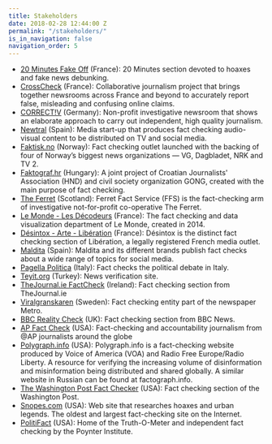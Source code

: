 ```yaml
---
title: Stakeholders
date: 2018-02-28 12:44:00 Z
permalink: "/stakeholders/"
is_in_navigation: false
navigation_order: 5
---
```


- [20 Minutes Fake Off](https://www.20minutes.fr/societe/desintox/) (France): 20 Minutes section devoted to hoaxes and fake news debunking.
- [CrossCheck](https://crosscheck.firstdraftnews.org/france-en/) (France): Collaborative journalism project that brings together newsrooms across France and beyond to accurately report false, misleading and confusing online claims.
- [CORRECT!V](https://correctiv.org/en/correctiv/) (Germany): Non-profit investigative newsroom that shows an elaborate approach to carry out independent, high quality journalism.
- [Newtral](https://www.lasexta.com/programas/el-objetivo/) (Spain): Media start-up that produces fact checking audio-visual content to be distributed on TV and social media.
- [Faktisk.no](https://www.faktisk.no) (Norway): Fact checking outlet launched with the backing of four of Norway’s biggest news organizations — VG, Dagbladet, NRK and TV 2.
- [Faktograf.hr](https://faktograf.hr) (Hungary): A joint project of Croatian Journalists' Association (HND) and civil society organization GONG, created with the main purpose of fact checking.
- [The Ferret](https://theferret.scot) (Scotland): Ferret Fact Service (FFS) is the fact-checking arm of investigative not-for-profit co-operative The Ferret.
- [Le Monde - Les Décodeurs](https://www.lemonde.fr/les-decodeurs/) (France): The fact checking and data visualization department of Le Monde, created in 2014.
- [Désintox - Arte - Libération](http://www.liberation.fr/desintox,99721) (France): Désintox is the distinct fact checking section of Libération, a legally registered French media outlet.
- [Maldita](https://maldita.es) (Spain): Maldita and its different brands publish fact checks about a wide range of topics for social media.
- [Pagella Politica](https://pagellapolitica.it) (Italy): Fact checks the political debate in Italy.
- [Teyit.org](https://teyit.org/eng/) (Turkey): News verification site.
- [TheJournal.ie FactCheck](http://www.thejournal.ie/factcheck/news/) (Ireland): Fact checking section from TheJournal.ie
- [Viralgranskaren](https://www.metro.se/viralgranskaren) (Sweden): Fact checking entity part of the newspaper Metro.
- [BBC Reality Check](https://www.bbc.com/news/topics/cp7r8vgl2rgt/reality-check) (UK): Fact checking section from BBC News.
- [AP Fact Check](https://apnews.com/tag/APFactCheck) (USA): Fact-checking and accountability journalism from @AP journalists around the globe
- [Polygraph.info](https://www.polygraph.info) (USA): Polygraph.info is a fact-checking website produced by Voice of America (VOA)​ and Radio Free Europe/Radio Liberty. A resource for verifying the increasing volume of disinformation and misinformation being distributed and shared globally. A similar website in Russian can be found at factograph.info.
- [The Washington Post Fact Checker](https://www.washingtonpost.com/news/fact-checker) (USA): Fact checking section of the Washington Post.
- [Snopes.com](https://www.snopes.com) (USA): Web site that researches hoaxes and urban legends. The oldest and largest fact-checking site on the Internet.
- [PolitiFact](https://www.politifact.com) (USA): Home of the Truth-O-Meter and independent fact checking by the Poynter Institute.